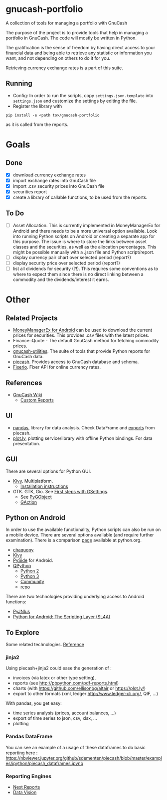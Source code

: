 # gnucash-portfolio
A collection of tools for managing a portfolio with GnuCash

The purpose of the project is to provide tools that help in managing a portfolio in GnuCash.
The code will mostly be written in Python.

The gratification is the sense of freedom by having direct access to your financial data and being able to retrieve any statistic or information you want, and not depending on others to do it for you.

Retrieving currency exchange rates is a part of this suite.

## Running

- Config: In order to run the scripts, copy `settings.json.template` into `settings.json` and customize the settings by editing the file.
- Register the library with 
```
pip install -e <path to>/gnucash-portfolio
```
as it is called from the reports.

# Goals

## Done

- [x] download currency exchange rates
- [x] import exchange rates into GnuCash file
- [x] import .csv security prices into GnuCash file
- [x] securities report
- [x] create a library of callable functions, to be used from the reports.

## To Do

- [ ] Asset Allocation. This is currently implemented in MoneyManagerEx for Android and there needs to be a more universal option available. Look into running Python scripts on Android or creating a separate app for this purpose. The issue is where to store the links between asset classes and the securities, as well as the allocation percentages. This might be possible manually with a .json file and Python script/report.
- [ ] display currency pair chart over selected period (report?)
- [ ] display security price over selected period (report?)
- [ ] list all dividends for security (?!). This requires some conventions as to where to expect them since there is no direct linking between a commodity and the dividends/interest it earns.

# Other

## Related Projects

- [MoneyManagerEx for Android](http://android.moneymanagerex.org/) can be used to download the current prices for securities. This provides .csv files with the latest prices. 
- Finance::Quote - The default GnuCash method for fetching commodity prices.
- [gnucash-utilities](https://github.com/sdementen/gnucash-utilities). The suite of tools that provide Python reports for GnuCash data.
- [piecash](https://github.com/sdementen/piecash). Provides access to GnuCash database and schema.
- [Fixerio](http://fixerio.readthedocs.io/en/latest/). Fixer API for online currency rates.

## References

- [GnuCash Wiki](https://wiki.gnucash.org/wiki/GnuCash)
    - [Custom Reports](https://wiki.gnucash.org/wiki/Custom_Reports)

## UI

- [pandas](http://pandas.pydata.org/), library for data analysis. Check DataFrame and [exports](http://piecash.readthedocs.io/en/latest/api/piecash.core.book.html#piecash.core.book.Book.splits_df) from piecash.
- [plot.ly](https://plot.ly), plotting service/library with offline Python bindings. For data presentation.

## GUI

There are several options for Python GUI.

- [Kivy](https://kivy.org). Multiplatform.
    - [Installation instructions](https://kivy.org/docs/installation/installation-windows.html)
- GTK. GTK, Gio. See [First steps with GSettings](https://blog.gtk.org/2017/05/01/first-steps-with-gsettings/).
    - See [PyGObject](http://pygobject.readthedocs.io/en/latest/getting_started.html)
    - [GAction](https://wiki.gnome.org/HowDoI/GAction)


## Python on Android

In order to use the available functionality, Python scripts can also be run on a mobile device. 
There are several options available (and require further examination). There is a comparison [page](https://wiki.python.org/moin/Android) available at python.org.

- [chaquopy](https://chaquo.com/chaquopy/)
- [Kivy](https://kivy.org/docs/guide/android.html)
- [PySide](http://wiki.qt.io/PySide_for_Android_guide) for Android. 
- [QPython](http://www.qpython.com/)
    - [Python 2](https://play.google.com/store/apps/details?id=org.qpython.qpy)
    - [Python 3](https://play.google.com/store/apps/details?id=org.qpython.qpy3)
    - [Community](http://qpython.org/)
    - [repo](https://github.com/qpython-android/qpython)

There are two technologies providing underlying access to Android functions:

- [PyJNIus](http://pyjnius.readthedocs.io/en/latest/)
- [Python for Android: The Scripting Layer (SL4A)](http://pythoncentral.io/python-for-android-the-scripting-layer-sl4a/)

## To Explore

Some related technologies. [Reference](https://groups.google.com/forum/#!topic/piecash/YgrkL1MVL18)

### jinja2

Using piecash+jinja2 could ease the generation of :
- invoices (via latex or other type setting),
- reports (see http://pbpython.com/pdf-reports.html) 
- charts (with https://github.com/ellisonbg/altair or https://plot.ly/)
- export to other formats (xml, ledger http://www.ledger-cli.org/, QIF, ...)

With pandas, you get easy:
- time series analysis (prices, account balances, ...) 
- export of time series to json, csv, xlsx, ...
- plotting

### Pandas DataFrame

You can see an example of a usage of these dataframes to do basic reporting here :
https://nbviewer.jupyter.org/github/sdementen/piecash/blob/master/examples/ipython/piecash_dataframes.ipynb

### Reporting Engines

- [Next Reports](http://www.next-reports.com/products/nextreports-designer.html)
- [Data Vision](http://datavision.sourceforge.net/)